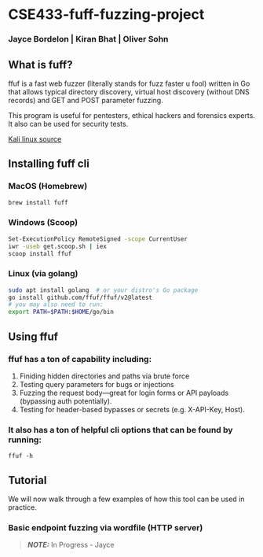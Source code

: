 # CSE433-fuff-fuzzing-project

### Jayce Bordelon | Kiran Bhat | Oliver Sohn

## What is fuff?

ffuf is a fast web fuzzer (literally stands for fuzz faster u fool) written in Go that allows typical directory discovery, virtual host discovery (without DNS records) and GET and POST parameter fuzzing.

This program is useful for pentesters, ethical hackers and forensics experts. It also can be used for security tests.

[Kali linux source](https://www.kali.org/tools/ffuf/)

## Installing fuff cli

### MacOS (Homebrew)

```bash
brew install fuff
```

### Windows (Scoop)

```bash
Set-ExecutionPolicy RemoteSigned -scope CurrentUser
iwr -useb get.scoop.sh | iex
scoop install ffuf
```

### Linux (via golang)

```bash
sudo apt install golang  # or your distro's Go package
go install github.com/ffuf/ffuf/v2@latest
# you may also need to run:
export PATH=$PATH:$HOME/go/bin
```

## Using ffuf

### ffuf has a ton of capability including:

1. Finiding hidden directories and paths via brute force
2. Testing query parameters for bugs or injections
3. Fuzzing the request body—great for login forms or API payloads (bypassing auth potentially).
4. Testing for header-based bypasses or secrets (e.g. X-API-Key, Host).

### It also has a ton of helpful cli options that can be found by running:

```
ffuf -h
```

## Tutorial

We will now walk through a few examples of how this tool can be used in practice.

### Basic endpoint fuzzing via wordfile (HTTP server)

> **_NOTE:_** In Progress - Jayce
